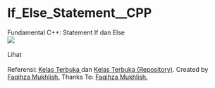 # If_Else_Statement__CPP
Fundamental C++: Statement If dan Else <br>
<img src="https://github.com/RizkyKhapidsyah/If_Else_Statement__CPP/blob/master/Result/Capture.PNG"><br><br>
Lihat <a href="https://github.com/RizkyKhapidsyah/If_Else_Statement__CPP/blob/master/Source.cpp"></a><br><br>
Referensi: <a href="https://www.youtube.com/user/faqihzamukhlish"> Kelas Terbuka </a> dan <a href="https://github.com/kelasterbuka"> Kelas Terbuka (Repository)</a>. Created by <a href="https://github.com/faqihza">Faqihza Mukhlish.</a> Thanks To: <a href="https://www.youtube.com/channel/UCRGHjysoCemh4y7tCJQs30w/about">Faqihza Mukhlish.</a>
